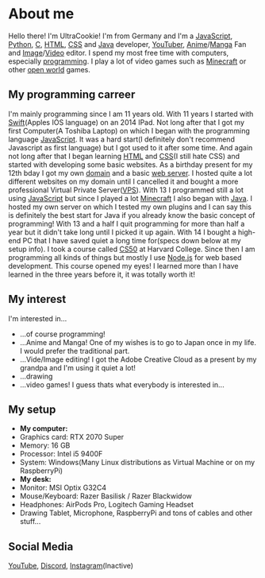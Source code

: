 # About me

Hello there! I'm UltraCookie! I'm from Germany and I'm a [JavaScript](https://www.javascript.com/), [Python](https://www.python.org/), [C](https://de.wikipedia.org/wiki/C_(Programmiersprache)), [HTML](https://de.wikipedia.org/wiki/Hypertext_Markup_Language), [CSS](https://de.wikipedia.org/wiki/Cascading_Style_Sheets) and [Java](https://www.java.com/de/) developer, [YouTuber](https://www.youtube.com/channel/UCeIM39CTf2D6_NqZOyyLx7w), [Anime](https://de.wikipedia.org/wiki/Anime)/[Manga](https://de.wikipedia.org/wiki/Manga) Fan and [Image](https://en.wikipedia.org/wiki/Image_editing)/[Video](https://en.wikipedia.org/wiki/Video_editing) editor. I spend my most free time with computers, especially [programming](https://en.wikipedia.org/wiki/Computer_programming). I play a lot of video games such as [Minecraft](https://de.wikipedia.org/wiki/Minecraft) or other [open world](https://en.wikipedia.org/wiki/Open_world) games.

## My programming carreer

I'm mainly programming since I am 11 years old. With 11 years I started with [Swift](https://www.apple.com/de/swift/)(Apples IOS language) on an 2014 IPad. Not long after that I got my first Computer(A Toshiba Laptop) on which I began with the programming language [JavaScript](https://www.javascript.com/). It was a hard start(I definitely don't recommend Javascript as first language) but I got used to it after some time. And again not long after that I began learning [HTML](https://de.wikipedia.org/wiki/Hypertext_Markup_Language) and [CSS](https://de.wikipedia.org/wiki/Cascading_Style_Sheets)(I still hate CSS) and started with developing some basic websites. As a birthday present for my 12th bday I got my own [domain](https://de.wikipedia.org/wiki/Domain_(Internet)) and a basic [web server](https://de.wikipedia.org/wiki/Webserver). I hosted quite a lot different websites on my domain until I cancelled it and bought a more professional Virtual Private Server([VPS](https://en.wikipedia.org/wiki/Virtual_private_server)). With 13 I programmed still a lot using [JavaScript](https://www.javascript.com/) but since I played a lot [Minecraft](https://de.wikipedia.org/wiki/Minecraft) I also began with [Java](https://www.java.com/de/). I hosted my own server on which I tested my own plugins and I can say this is definitely the best start for Java if you already know the basic concept of programming! With 13 and a half I quit programming for more than half a year but it didn't take long until I picked it up again. With 14 I bought a high-end PC that I have saved quiet a long time for(specs down below at my setup info). I took a course called [CS50](https://cs50.harvard.edu/college/2020/fall/) at Harvard College. Since then I am programming all kinds of things but mostly I use [Node.js](https://nodejs.org/en/) for web based development. This course opened my eyes! I learned more than I have learned in the three years before it, it was totally worth it!


## My interest

I'm interested in...
- ...of course programming!
- ...Anime and Manga! One of my wishes is to go to Japan once in my life. I would prefer the traditional part.
- ...Vide/Image editing! I got the Adobe Creative Cloud as a present by my grandpa and I'm using it quiet a lot!
- ...drawing
- ...video games! I guess thats what everybody is interested in...



## My setup

- **My computer:**
- Graphics card: RTX 2070 Super
- Memory: 16 GB
- Processor: Intel i5 9400F
- System: Windows(Many Linux distributions as Virtual Machine or on my RaspberryPi)
- **My desk:**
- Monitor: MSI Optix G32C4
- Mouse/Keyboard: Razer Basilisk / Razer Blackwidow
- Headphones: AirPods Pro, Logitech Gaming Headset
- Drawing Tablet, Microphone, RaspberryPi and tons of cables and other stuff...

## Social Media
[YouTube](https://www.youtube.com/channel/UCeIM39CTf2D6_NqZOyyLx7w), [Discord](https://discord.gg/ZWW6yBFSQk), [Instagram](https://www.instagram.com/ultracookie1780/)(Inactive)
